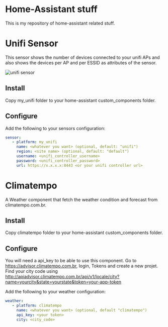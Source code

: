 # Home-Assistant stuff

This is my repository of home-assistant related stuff. 



# Unifi Sensor

This sensor
shows the number of devices connected to your unifi APs and also shows the devices per AP and per ESSID as attributes
of the sensor.

![unifi sensor](https://github.com/clyra/homeassistant/blob/master/unifi_sensor.png?raw=true)

## Install

Copy my_unifi folder to your home-assistant custom_components folder.

## Configure

Add the following to your sensors configuration:

```yaml
sensor:
   - platform: my_unifi
     name: <whatever you want> (optional, default: "unifi")
     region: <site name> (optional, default: "default")
     username: <unifi_controller_username>
     password: <unifi_controller_password>
     url: https://x.x.x.x:8443 <or your unifi controller url>
```

# Climatempo

A Weather component that fetch the weather condition and forecast from climatempo.com.br.

## Install

Copy climatempo folder to your home-assistant custom_components folder.

## Configure

You will need a api_key to be able to use this component. Go to https://advisor.climatempo.com.br, login, Tokens and create a new projet.
Find your city code using http://apiadvisor.climatempo.com.br/api/v1/locale/city?name=yourcity&state=yourstate&token=your-app-token

Add the following to your weather configuration:

```yaml
weather:
   - platform: climatempo
     name: <whatever you want> (optional, default "climatempo")
     api_key: <your token>
     city: <city_code>
```

